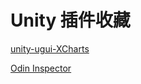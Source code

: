 # Unity 插件收藏

[ unity-ugui-XCharts](https://github.com/monitor1394/unity-ugui-XCharts)

[Odin Inspector](https://odininspector.com/)
